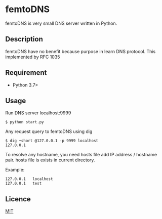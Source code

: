 femtoDNS
==
femtoDNS is very small DNS server written in Python.

## Description
femtoDNS have no benefit because purpose in learn DNS protocol.
This implemented by RFC 1035

## Requirement
 - Python 3.7>

## Usage
Run DNS server localhost:9999
```
$ python start.py
```

Any request query to femtoDNS using dig
```
$ dig +short @127.0.0.1 -p 9999 localhost
127.0.0.1
```

To resolve any hostname, you need hosts file add IP address / hostname pair.
hosts file is exists in current directory.

Example: 
```
127.0.0.1	localhost
127.0.0.1	test
```

## Licence
[MIT](https://github.com/hirokikana/femtoDNS/blob/master/LICENSE)
